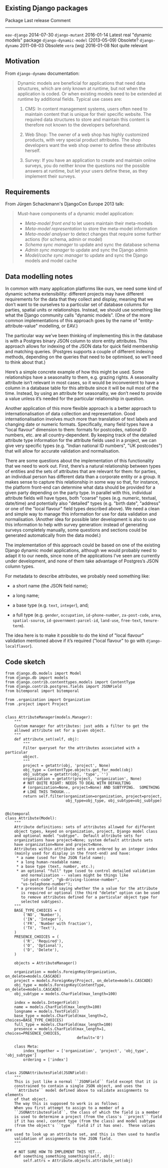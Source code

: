 ## Existing Django packages

Package                 Last release  Comment
-------                 ------------  -------
`eav-django`            2014-07-30
`django-mutant`         2016-01-14    Latest real "dynamic models" package
`django-dynamic-model`  (2013-05-09)  Obsolete?
`django-dynamo`         2011-08-03    Obsolete
`vera` (wq)             2016-01-08    Not quite relevant


## Motivation

From `django-dynamo` documentation:

> Dynamic models are beneficial for applications that need data
> structures, which are only known at runtime, but not when the
> application is coded. Or when existing models need to be extended at
> runtime by additional fields. Typical use cases are:
>
> 1. CMS: In content management systems, users often need to maintain
>    content that is unique for their specific website. The required
>    data structures to store and maintain this content is therefore
>    not known to the developers beforehand.
>
> 2. Web Shop: The owner of a web shop has highly customized products,
>    with very special product attributes. The shop developers want
>    the web shop owner to define these attributes herself.
>
> 3. Survey: If you have an application to create and maintain online
>    surveys, you do neither know the questions nor the possible
>    answers at runtime, but let your users define these, as they
>    implement their surveys.



## Requirements

From Jürgen Schackmann's DjangoCon Europe 2013 talk:

> Must-have components of a dynamic model application:
>
> * *Meta-model front end* to let users maintain their meta-models
> * *Meta-model representation* to store the meta-model information
> * *Meta-model analyser* to detect changes that require some further
>   actions (for schema, admin or model)
> * *Schema sync manager* to update and sync the database schema
> * *Admin sync manager* to update and sync the Django admin
> * *Model/cache sync manager* to update and sync the Django models
>   and model cache



## Data modelling notes

In common with many application platforms like ours, we need some kind
of dynamic schema extensibility: different projects may have different
requirements for the data that they collect and display, meaning that
we don’t want to tie ourselves to a particular set of database columns
for parties, spatial units or relationships. Instead, we should use
something like what the Django community calls "dynamic models". (One
of the more common implementations of this approach goes by the name
of "entity-attribute-value" modelling, or EAV.)

The particular way we’ve been thinking of implementing this in the
database is with a Postgres binary JSON column to store entity
attributes. This approach allows for indexing of the JSON data for
quick field membership and matching queries. (Postgres supports a
couple of different indexing methods, depending on the queries that
need to be optimised, so we’ll need to think about that.)

Here’s a simple concrete example of how this might be used. Some
relationships have a seasonality to them, e.g. grazing rights. A
seasonality attribute isn’t relevant in most cases, so it would be
inconvenient to have a column in a database table for this attribute
since it will be null most of the time. Instead, by using an attribute
for seasonality, we don’t need to provide a value unless it’s needed
for the particular relationship in question.

Another application of this more flexible approach is a better
approach to internationalisation of data collection and
representation. Good internationalisation involves much more than
translation of text labels and changing date or numeric
formats. Specifically, many field types have a "local flavour"
dimension to them: formats for postcodes, national ID numbers,
etc. are all country-dependent. By keeping track of the detailed
attribute type information for the attribute fields used in a project,
we can give very specific types (e.g. "Indian national ID numbers",
"UK postcodes") that will allow for accurate validation and
normalisation.

There are some questions about the implementation of this
functionality that we need to work out. First, there’s a natural
relationship between types of entities and the sets of attributes that
are relevant for them: for parties, an individual person has different
data than a corporate entity or a group. It makes sense to capture
this relationship in some way so that, for instance, the platform
front-end can determine what data should be provided for a given party
depending on the party type. In parallel with this, individual
attribute fields will have types, both "coarse" types (e.g. numeric,
textual, date/time) and potentially also "detailed" types (e.g. "birth
date", "address" or one of the "local flavour" field types described
above). We need a clean and simple way to manage this information for
use for data validation and normalisation. (Another idea for possible
later development is also to use this information to help with survey
generation: instead of generating surveys completely manually, some
questions and sections could be generated automatically from the data
model.)

The implementation of this approach could be based on one of the
existing Django dynamic model applications, although we would probably
need to adapt it to our needs, since none of the applications I’ve
seen are currently under development, and none of them take advantage
of Postgres’s JSON column types.

For metadata to describe attributes, we probably need something like:

 * a short name (the JSON field name);

 * a long name;

 * a base type (e.g. `text`, `integer`), and;

 * a full type (e.g. `gender`, `occupation`, `id-phone-number`,
   `za-post-code`, `area`, `spatial-source`,
   `id-government-parcel-id`, `land-use`, `free-text`, `tenure-term`).

The idea here is to make it possible to do the kind of "local flavour"
validation mentioned above if it’s required ("local flavour" to go
with `django-localflavor`).



## Code sketch

```
from django.db.models import Model
from django.db import models
from django.contrib.contenttypes.models import ContentType
from django.contrib.postgres.fields import JSONField
from bitemporal import bitemporal

from .organization import Organization
from .project import Project


class AttributeManager(models.Manager):
    """
    Custom manager for attributes: just adds a filter to get the
    allowed attribute set for a given object.
    """
    def attribute_set(self, obj):
        """
        Filter queryset for the attributes associated with a particular
        object.
        """
        project = getattr(obj, 'project', None)
        obj_type = ContentType.objects.get_for_model(obj)
        obj_subtype = getattr(obj, 'type', '')
        organization = getattr(project, 'organization', None)
        # NOT QUITE RIGHT: NEEDS TO DEAL WITH DEFAULTING
        # (organization=None, project=None) AND SUBTYPING.  SOMETHING
        # LIKE THIS THOUGH...
        return self.filter(organization=organization, project=project,
                           obj_type=obj_type, obj_subtype=obj_subtype)


@bitemporal
class Attribute(Model):
    """
    Attribute definitions: sets of attributes allowed for different
    object types, keyed on organization, project, Django model class
    and optional model "subtype".  Default attribute sets for
    organizations have project=None; system default attribute sets
    have organization=None and project=None.
    Attributes within attribute sets are ordered by an integer index
    (mainly used for display in the front-end) and have:
     * a name (used for the JSON field name);
     * a long human-readable name;
     * a base type (text, number, etc.);
     * an optional "full" type (used to control detailed validation
       and normalisation -- values might be things like
       "id-post-code", "gb-driving-license-number",
       "us-telephone-number");
     * a presence field saying whether the a value for the attribute
       is required or optional (the third "delete" option can be used
       to remove attributes defined for a particular object type for
       selected subtypes).
    """
    BASE_TYPE_CHOICES = (
        ('NO', 'Number'),
        ('IN', 'Integer'),
        ('FR', 'Number with fraction'),
        ('TX', 'Text'),
    )
    PRESENCE_CHOICES = (
        ('R', 'Required'),
        ('O', 'Optional'),
        ('D', 'Delete'),
    )

    objects = AttributeManager()

    organization = models.ForeignKey(Organization, on_delete=models.CASCADE)
    project = models.ForeignKey(Project, on_delete=models.CASCADE)
    obj_type = models.ForeignKey(ContentType, on_delete=models.CASCADE)
    obj_subtype = models.CharField(max_length=100)

    index = models.IntegerField()
    name = models.CharField(max_length=100)
    longname = models.TextField()
    base_type = models.CharField(max_length=2, choices=BASE_TYPE_CHOICES)
    full_type = models.CharField(max_length=100)
    presence = models.CharField(max_length=1, choices=PRESENCE_CHOICES,
                                default='O')

    class Meta:
        index_together = ['organization', 'project', 'obj_type', 'obj_subtype']
        ordering = ['index']


class JSONAttributesField(JSONField):
    """
    This is just like a normal ``JSONField`` field except that it is
    constrained to contain a single JSON object, and uses the
    ``Attribute`` model defined above to validate assignments to elements
    of that object.
    The way this is supposed to work is as follows:
    When you first attempt to assign to a member of a
    ``JSONAttributesField``, the class of which the field is a member
    is used to determine a project (from the class's ``project`` field
    if it has one), content type (from the class) and model subtype
    (from the object's ``type`` field if it has one).  These values are
    used to look up an attribute set, and this is then used to handle
    validation of assignments to the JSON field.
    """

    # NOT SURE HOW TO IMPLEMENT THIS YET...
    def something_something_something(self, obj):
        self.attrs = Attribute.objects.attribute_set(obj)
```
